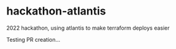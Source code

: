 # hackathon-atlantis
2022 hackathon, using atlantis to make terraform deploys easier

Testing PR creation...